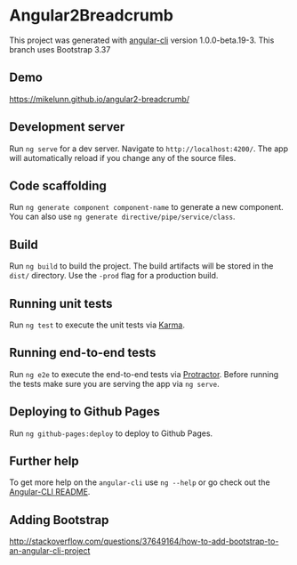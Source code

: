 # Angular2Breadcrumb

This project was generated with [angular-cli](https://github.com/angular/angular-cli) version 1.0.0-beta.19-3.
This branch uses Bootstrap 3.37

## Demo
[https://mikelunn.github.io/angular2-breadcrumb/
](https://mikelunn.github.io/angular2-breadcrumb/)

## Development server
Run `ng serve` for a dev server. Navigate to `http://localhost:4200/`. The app will automatically reload if you change any of the source files.

## Code scaffolding

Run `ng generate component component-name` to generate a new component. You can also use `ng generate directive/pipe/service/class`.

## Build

Run `ng build` to build the project. The build artifacts will be stored in the `dist/` directory. Use the `-prod` flag for a production build.

## Running unit tests

Run `ng test` to execute the unit tests via [Karma](https://karma-runner.github.io).

## Running end-to-end tests

Run `ng e2e` to execute the end-to-end tests via [Protractor](http://www.protractortest.org/).
Before running the tests make sure you are serving the app via `ng serve`.

## Deploying to Github Pages

Run `ng github-pages:deploy` to deploy to Github Pages.

## Further help

To get more help on the `angular-cli` use `ng --help` or go check out the [Angular-CLI README](https://github.com/angular/angular-cli/blob/master/README.md).

## Adding Bootstrap
http://stackoverflow.com/questions/37649164/how-to-add-bootstrap-to-an-angular-cli-project
